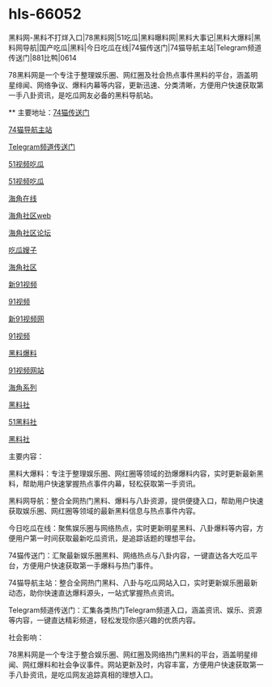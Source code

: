 # hls-66052
黑料网-黑料不打烊入口|78黑料网|51吃瓜|黑料曝料网|黑料大事记|黑料大爆料|黑料网导航|国产吃瓜|黑料|今日吃瓜在线|74猫传送门|74猫导航主站|Telegram频道传送门|881比鸭|0614

78黑料网是一个专注于整理娱乐圈、网红圈及社会热点事件黑料的平台，涵盖明星绯闻、网络争议、爆料内幕等内容，更新迅速、分类清晰，方便用户快速获取第一手八卦资讯，是吃瓜网友必备的黑料导航站。

** 主要地址：<a href="https://74mao.com/">74猫传送门</a>

<a href="https://74mao.com/">74猫导航主站</a>

<a href="https://74mao.com/">Telegram频道传送门</a>

<a href="https://hj-309.pages.dev/">51视频吃瓜</a>

<a href="https://hj-310.pages.dev/">51视频吃瓜</a>

<a href="https://hj-335.pages.dev/">海角在线</a>

<a href="https://hj-337.pages.dev/">海角社区web</a>

<a href="https://hj-342.pages.dev/">海角社区论坛</a>

<a href="https://hj-344.pages.dev/">吃瓜嫂子</a>

<a href="https://hj-348.pages.dev/">海角社区</a>

<a href="https://hj-356.pages.dev/">新91视频</a>

<a href="https://hj-357.pages.dev/">91视频</a>

<a href="https://hj-358.pages.dev/">新91视频网</a>

<a href="https://hj-361.pages.dev/">91视频</a>

<a href="https://hj-363.pages.dev/">黑料爆料</a>

<a href="https://hj-364.pages.dev/">91视频网站</a>

<a href="https://hj-376.pages.dev/">海角系列</a>

<a href="https://hls-15.pages.dev/">黑料社</a>

<a href="https://hls-17.pages.dev/">51黑料社</a>

<a href="https://hls-19.pages.dev/">黑料社</a>

主要内容：

黑料大爆料：专注于整理娱乐圈、网红圈等领域的劲爆爆料内容，实时更新最新黑料，帮助用户快速掌握热点事件内幕，轻松获取第一手资讯。

黑料网导航：整合全网热门黑料、爆料与八卦资源，提供便捷入口，帮助用户快速获取娱乐圈、网红圈等领域的最新黑料信息与热点事件内容。

今日吃瓜在线：聚焦娱乐圈与网络热点，实时更新明星黑料、八卦爆料等内容，方便用户第一时间获取最新吃瓜资讯，是追踪话题的理想平台。

74猫传送门：汇聚最新娱乐圈黑料、网络热点与八卦内容，一键直达各大吃瓜平台，方便用户快速获取第一手爆料与热门事件。

74猫导航主站：整合全网热门黑料、八卦与吃瓜网站入口，实时更新娱乐圈最新动态，助你快速直达爆料源头，一站式掌握热点资讯。

Telegram频道传送门：汇集各类热门Telegram频道入口，涵盖资讯、娱乐、资源等内容，一键直达精彩频道，轻松发现你感兴趣的优质内容。

社会影响：

78黑料网是一个专注于整合娱乐圈、网红圈及网络热门黑料的平台，涵盖明星绯闻、网红爆料和社会争议事件。网站更新及时，内容丰富，方便用户快速获取第一手八卦资讯，是吃瓜网友追踪真相的理想入口。
